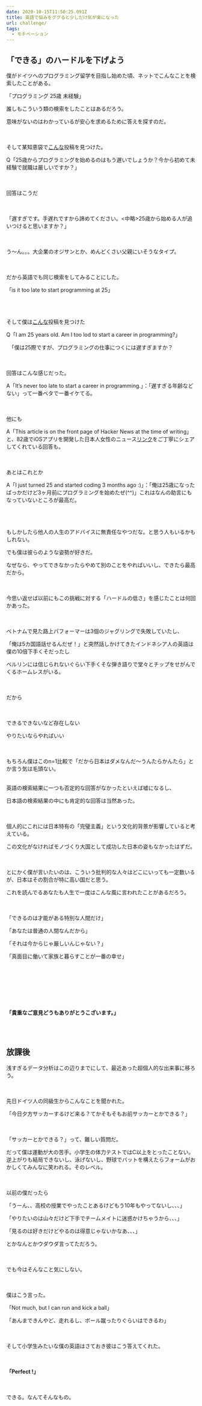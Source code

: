 ```yaml
---
date: 2020-10-15T11:50:25.091Z
title: 英語で悩みをググると少しだけ気が楽になった
url: challenge/
tags:
  - モチベーション
---
```

## 「できる」のハードルを下げよう

僕がドイツへのプログラミング留学を目指し始めた頃、ネットでこんなことを検索したことがある。

「プログラミング 25歳 未経験」

誰しもこういう類の検索をしたことはあるだろう。

意味がないのはわかっているが安心を求めるために答えを探すのだ。

<br></br>そして某知恵袋で[こんな](https://detail.chiebukuro.yahoo.co.jp/qa/question_detail/q12218081337)投稿を見つけた。

Q「25歳からプログラミングを始めるのはもう遅いでしょうか？今から初めて未経験で就職は厳しいですか？」

<br></br>回答はこうだ

<br></br>「遅すぎです。手遅れですから諦めてください。<中略>25歳から始める人が追いつけると思いますか？」

<br></br>う〜ん。。。大企業のオジサンとか、めんどくさい父親にいそうなタイプ。

<br></br>だから英語でも同じ検索をしてみることにした。

「is it too late to start programming at 25」

<br></br>\
そして僕は[こんな](https://forum.freecodecamp.org/t/i-am-25-years-old-am-i-too-old-to-start-a-career-in-programming/338096)投稿を見つけた

Q「[](https://forum.freecodecamp.org/t/i-am-25-years-old-am-i-too-old-to-start-a-career-in-programming/338096)I am 25 years old. Am I too lod to start a career in programming?」

　「僕は25際ですが、プログラミングの仕事につくには遅すぎますか？

<br></br>回答はこんな感じだった。

A「It’s never too late to start a career in programming.」：「遅すぎる年齢などない」って一番ベタで一番イケてる。

<br></br>他にも

A「This article is on the front page of Hacker News at the time of writing」と、82歳でiOSアプリを開発した日本人女性のニュース[リンク](https://www.aarp.org/work/working-at-50-plus/info-2018/worlds-oldest-app-developer-fd.html)をご丁寧にシェアしてくれている回答も。

<br></br>あとはこれとか

A「I just turned 25 and started coding 3 months ago :)」：「俺は25歳になったばっかだけど3ヶ月前にプログラミングを始めたぜ(^^)」これはなんの助言にもなっていないところが最高だ。

\
<br></br>もしかしたら他人の人生のアドバイスに無責任なやつだな。と思う人もいるかもしれない。

でも僕は彼らのような姿勢が好きだ。

なぜなら、やってできなかったらやめて別のことをやればいいし、できたら最高だから。

<br></br>今思い返せば以前にもこの挑戦に対する「ハードルの低さ」を感じたことは何回かあった。

<br></br>ベトナムで見た路上パフォーマーは3個のジャグリングで失敗していたし、

「俺は5カ国語話せるんだぜ！」と突然話しかけてきたインドネシア人の英語は僕の10倍下手くそだったし

ベルリンには信じられないぐらい下手くそな弾き語りで堂々とチップをせがんでくるホームレスがいる。

<br></br>だから

<br></br>できるできないなど存在しない

やりたいならやればいい

<br></br>もちろん僕はこのn=1比較で「だから日本はダメなんだ〜うんたらかんたら」とか言う気は毛頭ない。

\
英語の検索結果に一つも否定的な回答がなかったといえば嘘になるし、

日本語の検索結果の中にも肯定的な回答は当然あった。

<br></br>個人的にこれには日本特有の「完璧主義」という文化的背景が影響していると考えている。

この文化がなければモノづくり大国として成功した日本の姿もなかったはずだ。

<br></br>とにかく僕が言いたいのは、こういう批判的な人々はどこにいっても一定数いるが、日本はその割合が特に高い国だと思う。

これを読んでるあなたも人生で一度はこんな風に言われたことがあるだろう。

<br></br>「できるのは才能がある特別な人間だけ」

「あなたは普通の人間なんだから」

「それは今からじゃ厳しいんじゃない？」

「真面目に働いて家族と暮らすことが一番の幸せ」

<br></br><br></br><br></br>

**「貴重なご意見どうもありがとうこざいます。」**

## <br></br>**放課後**

浅すぎるデータ分析はこの辺りまでにして、最近あった超個人的な出来事に移ろう。

<br></br>先日ドイツ人の同級生からこんなことを聞かれた。

「今日夕方サッカーするけど来る？てかそもそもお前サッカーとかできる？」

<br></br>「サッカーとかできる？」って、難しい質問だ。

だって僕は運動が大の苦手。小学生の体力テストではC以上をとったことない。逆上がりも結局できないし、泳げないし、野球でバットを構えたらフォームがおかしくてみんなに笑われる。そのレベル。

<br></br>以前の僕だったら

「うーん、、高校の授業でやったことあるけどもう10年もやってないし、、、」

「やりたいのは山々だけど下手でチームメイトに迷惑かけちゃうから、、、」

「見るのは好きだけどやるのは得意じゃないかなあ、、、」

とかなんとかウダウダ言ってただろう。

<br></br>でも今はそんなこと気にしない。

<br></br>僕はこう言った。

「Not much, but I can run and kick a ball」

「あんまできんやど、走れるし、ボール蹴ったりぐらいはできるわ」

<br></br>そして小学生みたいな僕の英語はさておき彼はこう答えてくれた。

<br></br>**「Perfect !」** 

<br></br>できる。なんてそんなもの。